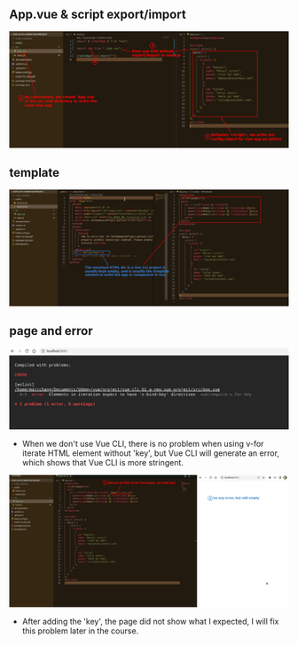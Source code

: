 ## **App.vue & script export/import**

![Alt App.vue and script](pic/01.jpg)

## **template**

![Alt template](pic/02.jpg)

## **page and error**

![Alt error on page](pic/03.jpg)

- When we don't use Vue CLI, there is no problem when using v-for iterate HTML element without 'key', but Vue CLI will generate an error, which shows that Vue CLI is more stringent.

![Alt fix and page empty](pic/04.jpg)

- After adding the 'key', the page did not show what I expected, I will fix this problem later in the course.
